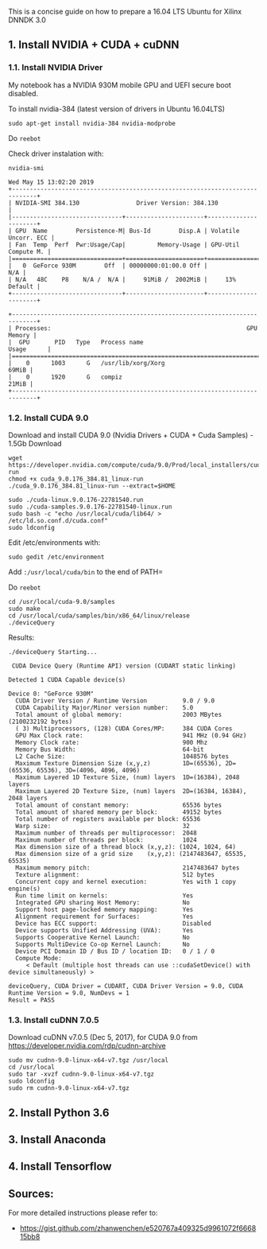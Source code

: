 This is a concise guide on how to prepare a 16.04 LTS Ubuntu for Xilinx DNNDK 3.0

## 1. Install NVIDIA + CUDA + cuDNN

### 1.1. Install NVIDIA Driver

My notebook has a NVIDIA 930M mobile GPU and UEFI secure boot disabled.

To install nvidia-384 (latest version of drivers in Ubuntu 16.04LTS)

```sudo apt-get install nvidia-384 nvidia-modprobe```

Do `reebot`


Check driver instalation with: 

```nvidia-smi```
```
Wed May 15 13:02:20 2019       
+-----------------------------------------------------------------------------+
| NVIDIA-SMI 384.130                Driver Version: 384.130                   |
|-------------------------------+----------------------+----------------------+
| GPU  Name        Persistence-M| Bus-Id        Disp.A | Volatile Uncorr. ECC |
| Fan  Temp  Perf  Pwr:Usage/Cap|         Memory-Usage | GPU-Util  Compute M. |
|===============================+======================+======================|
|   0  GeForce 930M        Off  | 00000000:01:00.0 Off |                  N/A |
| N/A   48C    P8    N/A /  N/A |     91MiB /  2002MiB |     13%      Default |
+-------------------------------+----------------------+----------------------+
                                                                               
+-----------------------------------------------------------------------------+
| Processes:                                                       GPU Memory |
|  GPU       PID   Type   Process name                             Usage      |
|=============================================================================|
|    0      1003      G   /usr/lib/xorg/Xorg                            69MiB |
|    0      1920      G   compiz                                        21MiB |
+-----------------------------------------------------------------------------+
```

### 1.2. Install CUDA 9.0

Download and install CUDA 9.0 (Nvidia Drivers + CUDA + Cuda Samples) - 1.5Gb Download
```
wget https://developer.nvidia.com/compute/cuda/9.0/Prod/local_installers/cuda_9.0.176_384.81_linux-run
chmod +x cuda_9.0.176_384.81_linux-run
./cuda_9.0.176_384.81_linux-run --extract=$HOME
```
```
sudo ./cuda-linux.9.0.176-22781540.run
sudo ./cuda-samples.9.0.176-22781540-linux.run
sudo bash -c "echo /usr/local/cuda/lib64/ > /etc/ld.so.conf.d/cuda.conf"
sudo ldconfig
```

Edit /etc/environments with:

```sudo gedit /etc/environment```

Add `:/usr/local/cuda/bin` to the end of PATH=

Do `reebot`

```
cd /usr/local/cuda-9.0/samples
sudo make
cd /usr/local/cuda/samples/bin/x86_64/linux/release
./deviceQuery
```

Results:
```
./deviceQuery Starting...

 CUDA Device Query (Runtime API) version (CUDART static linking)

Detected 1 CUDA Capable device(s)

Device 0: "GeForce 930M"
  CUDA Driver Version / Runtime Version          9.0 / 9.0
  CUDA Capability Major/Minor version number:    5.0
  Total amount of global memory:                 2003 MBytes (2100232192 bytes)
  ( 3) Multiprocessors, (128) CUDA Cores/MP:     384 CUDA Cores
  GPU Max Clock rate:                            941 MHz (0.94 GHz)
  Memory Clock rate:                             900 Mhz
  Memory Bus Width:                              64-bit
  L2 Cache Size:                                 1048576 bytes
  Maximum Texture Dimension Size (x,y,z)         1D=(65536), 2D=(65536, 65536), 3D=(4096, 4096, 4096)
  Maximum Layered 1D Texture Size, (num) layers  1D=(16384), 2048 layers
  Maximum Layered 2D Texture Size, (num) layers  2D=(16384, 16384), 2048 layers
  Total amount of constant memory:               65536 bytes
  Total amount of shared memory per block:       49152 bytes
  Total number of registers available per block: 65536
  Warp size:                                     32
  Maximum number of threads per multiprocessor:  2048
  Maximum number of threads per block:           1024
  Max dimension size of a thread block (x,y,z): (1024, 1024, 64)
  Max dimension size of a grid size    (x,y,z): (2147483647, 65535, 65535)
  Maximum memory pitch:                          2147483647 bytes
  Texture alignment:                             512 bytes
  Concurrent copy and kernel execution:          Yes with 1 copy engine(s)
  Run time limit on kernels:                     Yes
  Integrated GPU sharing Host Memory:            No
  Support host page-locked memory mapping:       Yes
  Alignment requirement for Surfaces:            Yes
  Device has ECC support:                        Disabled
  Device supports Unified Addressing (UVA):      Yes
  Supports Cooperative Kernel Launch:            No
  Supports MultiDevice Co-op Kernel Launch:      No
  Device PCI Domain ID / Bus ID / location ID:   0 / 1 / 0
  Compute Mode:
     < Default (multiple host threads can use ::cudaSetDevice() with device simultaneously) >

deviceQuery, CUDA Driver = CUDART, CUDA Driver Version = 9.0, CUDA Runtime Version = 9.0, NumDevs = 1
Result = PASS
```
### 1.3. Install cuDNN 7.0.5 

Download cuDNN v7.0.5 (Dec 5, 2017), for CUDA 9.0 from https://developer.nvidia.com/rdp/cudnn-archive

```
sudo mv cudnn-9.0-linux-x64-v7.tgz /usr/local
cd /usr/local
sudo tar -xvzf cudnn-9.0-linux-x64-v7.tgz 
sudo ldconfig
sudo rm cudnn-9.0-linux-x64-v7.tgz 
```

## 2. Install Python 3.6
## 3. Install Anaconda
## 4. Install Tensorflow


## Sources:
For more detailed instructions please refer to:
- https://gist.github.com/zhanwenchen/e520767a409325d9961072f666815bb8

